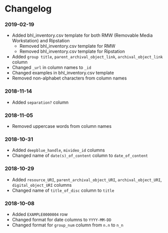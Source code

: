 # Changelog

### 2019-02-19
- Added bhl_inventory.csv template for both RMW (Removable Media Workstation) and Ripstation
  - Removed bhl_inventory.csv template for RMW
  - Removed bhl_inventory.csv template for Ripstation
- Added `group title`, `parent_archival_object_link`, `archival_object_link` column
- Changed `_url` in column names to `_id`
- Changed examples in bhl_inventory.csv template
- Removed non-alphabet characters from column names

### 2018-11-14
- Added `separation?` column

### 2018-11-05
- Removed uppercase words from column names

### 2018-10-31
- Added `deepblue_handle`, `mivideo_id` columns
- Changed name of `date(s)_of_content` column to `date_of_content`

### 2018-10-29
- Added `resource_URI`, `parent_archival_object_URI`, `archival_object_URI`, `digital_object_URI` columns
- Changed name of `title_of_disc` column to `title`

### 2018-10-08
- Added `EXAMPLE0000004` row
- Changed format for date columns to `YYYY-MM-DD` 
- Changed format for `group_num` column from `n.n` to `n_n` 